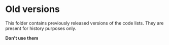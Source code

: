 # Old versions

This folder contains previously released versions of the code lists.
They are present for history purposes only.

**Don't use them**
